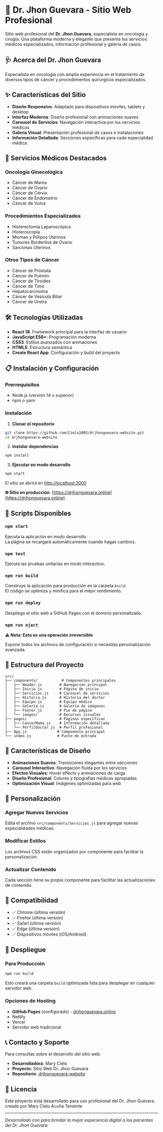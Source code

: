 # 🏥 Dr. Jhon Guevara - Sitio Web Profesional

Sitio web profesional del **Dr. Jhon Guevara**, especialista en oncología y cirugía. Una plataforma moderna y elegante que presenta los servicios médicos especializados, información profesional y galería de casos.

## 🩺 Acerca del Dr. Jhon Guevara

Especialista en oncología con amplia experiencia en el tratamiento de diversos tipos de cáncer y procedimientos quirúrgicos especializados.

## ✨ Características del Sitio

- **Diseño Responsivo**: Adaptado para dispositivos móviles, tablets y desktop
- **Interfaz Moderna**: Diseño profesional con animaciones suaves
- **Carousel de Servicios**: Navegación interactiva por los servicios médicos
- **Galería Visual**: Presentación profesional de casos e instalaciones
- **Información Detallada**: Secciones específicas para cada especialidad médica

## 🎯 Servicios Médicos Destacados

### Oncología Ginecológica
- Cáncer de Mama
- Cáncer de Ovario
- Cáncer de Cérvix
- Cáncer de Endometrio
- Cáncer de Vulva

### Procedimientos Especializados
- Histerectomía Laparoscópica
- Histeroscopia
- Miomas y Pólipos Uterinos
- Tumores Borderline de Ovario
- Sarcomas Uterinos

### Otros Tipos de Cáncer
- Cáncer de Próstata
- Cáncer de Pulmón
- Cáncer de Tiroides
- Cáncer de Timo
- Hepatocarcinoma
- Cáncer de Vesícula Biliar
- Cáncer de Uretra

## 🛠️ Tecnologías Utilizadas

- **React 18**: Framework principal para la interfaz de usuario
- **JavaScript ES6+**: Programación moderna
- **CSS3**: Estilos avanzados con animaciones
- **HTML5**: Estructura semántica
- **Create React App**: Configuración y build del proyecto

## 📋 Instalación y Configuración

### Prerrequisitos
- Node.js (versión 14 o superior)
- npm o yarn

### Instalación

1. **Clonar el repositorio**
```bash
git clone https://github.com/Cielo2005/drjhonguevara-website.git
cd drjhonguevara-website
```

2. **Instalar dependencias**
```bash
npm install
```

3. **Ejecutar en modo desarrollo**
```bash
npm start
```

El sitio se abrirá en [http://localhost:3000](http://localhost:3000)

**🌐 Sitio en producción**: [https://drjhonguevara.online](https://drjhonguevara.online)

## 🚀 Scripts Disponibles

### `npm start`
Ejecuta la aplicación en modo desarrollo.\
La página se recargará automáticamente cuando hagas cambios.

### `npm test`
Ejecuta las pruebas unitarias en modo interactivo.

### `npm run build`
Construye la aplicación para producción en la carpeta `build`.\
El código se optimiza y minifica para el mejor rendimiento.

### `npm run deploy`
Despliega el sitio web a GitHub Pages con el dominio personalizado.

### `npm run eject`
**⚠️ Nota: Esta es una operación irreversible**

Expone todos los archivos de configuración si necesitas personalización avanzada.

## 📁 Estructura del Proyecto

```
src/
├── components/           # Componentes principales
│   ├── Header.js        # Navegación principal
│   ├── Inicio.js        # Página de inicio
│   ├── Servicios.js     # Carousel de servicios
│   ├── Historia.js      # Historia del doctor
│   ├── Equipo.js        # Equipo médico
│   ├── Galeria.js       # Galería de imágenes
│   ├── Footer.js        # Pie de página
│   └── images/          # Recursos visuales
├── pages/               # Páginas específicas
│   ├── CancerMama.js    # Información detallada
│   └── PerfilDoctor.js  # Perfil profesional
├── App.js              # Componente principal
└── index.js            # Punto de entrada
```

## 🎨 Características de Diseño

- **Animaciones Suaves**: Transiciones elegantes entre secciones
- **Carousel Interactivo**: Navegación fluida por los servicios
- **Efectos Visuales**: Hover effects y animaciones de carga
- **Diseño Profesional**: Colores y tipografías médicas apropiadas
- **Optimización Visual**: Imágenes optimizadas para web

## 🔧 Personalización

### Agregar Nuevos Servicios
Edita el archivo `src/components/Servicios.js` para agregar nuevas especialidades médicas.

### Modificar Estilos
Los archivos CSS están organizados por componente para facilitar la personalización.

### Actualizar Contenido
Cada sección tiene su propio componente para facilitar las actualizaciones de contenido.

## 📱 Compatibilidad

- ✅ Chrome (última versión)
- ✅ Firefox (última versión)
- ✅ Safari (última versión)
- ✅ Edge (última versión)
- ✅ Dispositivos móviles (iOS/Android)

## 🚀 Despliegue

### Para Producción
```bash
npm run build
```

Esto creará una carpeta `build` optimizada lista para desplegar en cualquier servidor web.

### Opciones de Hosting
- **GitHub Pages** (configurado) - [drjhonguevara.online](https://drjhonguevara.online)
- Netlify
- Vercel
- Servidor web tradicional

## 📞 Contacto y Soporte

Para consultas sobre el desarrollo del sitio web:
- **Desarrolladora**: Mary Cielo
- **Proyecto**: Sitio Web Dr. Jhon Guevara
- **Repositorio**: [drjhonguevara-website](https://github.com/Cielo2005/drjhonguevara-website)

## 📄 Licencia

Este proyecto está desarrollado para uso profesional del Dr. Jhon Guevara.
 creado por Mary Cielo Acuña Teniente 

---

*Desarrollado con  para brindar la mejor experiencia digital a los pacientes del Dr. Jhon Guevara*
